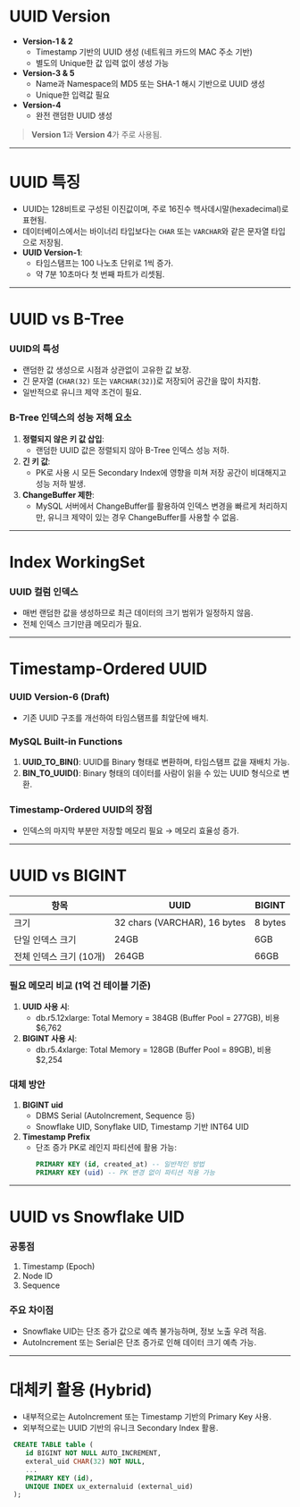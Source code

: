 # UUID Version

- **Version-1 & 2**
    - Timestamp 기반의 UUID 생성 (네트워크 카드의 MAC 주소 기반)
    - 별도의 Unique한 값 입력 없이 생성 가능
- **Version-3 & 5**
    - Name과 Namespace의 MD5 또는 SHA-1 해시 기반으로 UUID 생성
    - Unique한 입력값 필요
- **Version-4**
    - 완전 랜덤한 UUID 생성

> **Version 1**과 **Version 4**가 주로 사용됨.

---

# UUID 특징

- UUID는 128비트로 구성된 이진값이며, 주로 16진수 헥사데시말(hexadecimal)로 표현됨.
- 데이터베이스에서는 바이너리 타입보다는 `CHAR` 또는 `VARCHAR`와 같은 문자열 타입으로 저장됨.
- **UUID Version-1**:
    - 타임스탬프는 100 나노초 단위로 1씩 증가.
    - 약 7분 10초마다 첫 번째 파트가 리셋됨.

---

# UUID vs B-Tree

### UUID의 특성
- 랜덤한 값 생성으로 시점과 상관없이 고유한 값 보장.
- 긴 문자열 (`CHAR(32)` 또는 `VARCHAR(32)`)로 저장되어 공간을 많이 차지함.
- 일반적으로 유니크 제약 조건이 필요.

### B-Tree 인덱스의 성능 저해 요소
1. **정렬되지 않은 키 값 삽입**:
    - 랜덤한 UUID 값은 정렬되지 않아 B-Tree 인덱스 성능 저하.
2. **긴 키 값**:
    - PK로 사용 시 모든 Secondary Index에 영향을 미쳐 저장 공간이 비대해지고 성능 저하 발생.
3. **ChangeBuffer 제한**:
    - MySQL 서버에서 ChangeBuffer를 활용하여 인덱스 변경을 빠르게 처리하지만, 유니크 제약이 있는 경우 ChangeBuffer를 사용할 수 없음.

---

# Index WorkingSet

### UUID 컬럼 인덱스
- 매번 랜덤한 값을 생성하므로 최근 데이터의 크기 범위가 일정하지 않음.
- 전체 인덱스 크기만큼 메모리가 필요.

---

# Timestamp-Ordered UUID

### UUID Version-6 (Draft)
- 기존 UUID 구조를 개선하여 타임스탬프를 최앞단에 배치.

### MySQL Built-in Functions
1. **UUID_TO_BIN()**: UUID를 Binary 형태로 변환하며, 타임스탬프 값을 재배치 가능.
2. **BIN_TO_UUID()**: Binary 형태의 데이터를 사람이 읽을 수 있는 UUID 형식으로 변환.

### Timestamp-Ordered UUID의 장점
- 인덱스의 마지막 부분만 저장할 메모리 필요 → 메모리 효율성 증가.

---

# UUID vs BIGINT

| 항목                     | UUID                          | BIGINT       |
|--------------------------|-------------------------------|--------------|
| 크기                     | 32 chars (VARCHAR), 16 bytes | 8 bytes      |
| 단일 인덱스 크기         | 24GB                          | 6GB          |
| 전체 인덱스 크기 (10개) | 264GB                         | 66GB         |

### 필요 메모리 비교 (1억 건 테이블 기준)
1. **UUID 사용 시**:
    - db.r5.12xlarge: Total Memory = 384GB (Buffer Pool = 277GB), 비용 $6,762
2. **BIGINT 사용 시**:
    - db.r5.4xlarge: Total Memory = 128GB (Buffer Pool = 89GB), 비용 $2,254

### 대체 방안
1. **BIGINT uid**
    - DBMS Serial (AutoIncrement, Sequence 등)
    - Snowflake UID, Sonyflake UID, Timestamp 기반 INT64 UID
2. **Timestamp Prefix**
    - 단조 증가 PK로 레인지 파티션에 활용 가능:
      ```SQL
      PRIMARY KEY (id, created_at) -- 일반적인 방법
      PRIMARY KEY (uid) -- PK 변경 없이 파티션 적용 가능
      ```

---

# UUID vs Snowflake UID

### 공통점
1. Timestamp (Epoch)
2. Node ID
3. Sequence

### 주요 차이점
- Snowflake UID는 단조 증가 값으로 예측 불가능하며, 정보 노출 우려 적음.
- AutoIncrement 또는 Serial은 단조 증가로 인해 데이터 크기 예측 가능.

---

# 대체키 활용 (Hybrid)

- 내부적으로는 AutoIncrement 또는 Timestamp 기반의 Primary Key 사용.
- 외부적으로는 UUID 기반의 유니크 Secondary Index 활용.
```SQL
 CREATE TABLE table (
    id BIGINT NOT NULL AUTO_INCREMENT,
    exteral_uid CHAR(32) NOT NULL,
    ...
    PRIMARY KEY (id),
    UNIQUE INDEX ux_externaluid (external_uid)
 );
```
